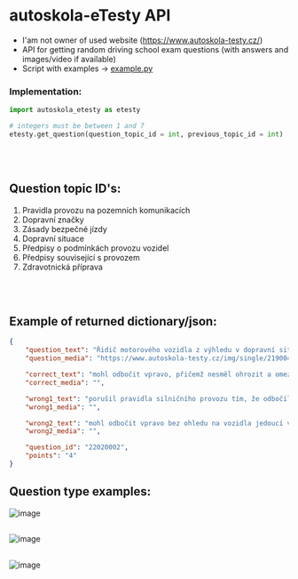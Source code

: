 # autoskola-eTesty API

- I'am not owner of used website (https://www.autoskola-testy.cz/)
- API for getting random driving school exam questions (with answers and images/video if available)
- Script with examples -> [example.py](https://github.com/RxiPland/autoskola_eTesty_API/blob/main/example.py)

### Implementation:
```py
import autoskola_etesty as etesty

# integers must be between 1 and 7
etesty.get_question(question_topic_id = int, previous_topic_id = int)
```

<br></br>

## Question topic ID's:
1) Pravidla provozu na pozemních komunikacích
2) Dopravní značky
3) Zásady bezpečné jízdy
4) Dopravní situace
5) Předpisy o podmínkách provozu vozidel
6) Předpisy související s provozem
7) Zdravotnická příprava

<br></br>

## Example of returned dictionary/json:
```json
{
    "question_text": "Řidič motorového vozidla z výhledu v dopravní situaci:",
    "question_media": "https://www.autoskola-testy.cz/img/single/219004.mp4",

    "correct_text": "mohl odbočit vpravo, přičemž nesměl ohrozit a omezit vozidla jedoucí ve vyhrazeném jízdním pruhu.",
    "correct_media": "",

    "wrong1_text": "porušil pravidla silničního provozu tím, že odbočil přes vyhrazený jízdní pruh.",
    "wrong1_media": "",

    "wrong2_text": "mohl odbočit vpravo bez ohledu na vozidla jedoucí ve vyhrazeném jízdním pruhu, která nesměla ohrozit a omezit vozidla odbočující z průběžného pruhu.",
    "wrong2_media": "",

    "question_id": "22020002",
    "points": "4"
}
```

## Question type examples:
![image](https://user-images.githubusercontent.com/82058894/229222391-3b293da2-5160-42c9-acbe-6760db31ba75.png)
##
![image](https://user-images.githubusercontent.com/82058894/229223171-c5835064-6c8d-4a3a-a5b2-b77edb00d647.png)
##
![image](https://user-images.githubusercontent.com/82058894/229223445-d1571559-5314-4a6a-9c9c-972bdba6608f.png)
